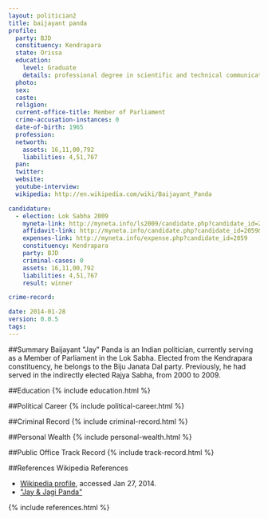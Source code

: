 ```yaml
---
layout: politician2
title: baijayant panda
profile: 
  party: BJD
  constituency: Kendrapara
  state: Orissa
  education: 
    level: Graduate
    details: professional degree in scientific and technical communication, a combined dual major in enginerring&management comunication from michigan, techonolgical university usain 1985
  photo: 
  sex: 
  caste: 
  religion: 
  current-office-title: Member of Parliament
  crime-accusation-instances: 0
  date-of-birth: 1965
  profession: 
  networth: 
    assets: 16,11,00,792
    liabilities: 4,51,767
  pan: 
  twitter: 
  website: 
  youtube-interview: 
  wikipedia: http://en.wikipedia.com/wiki/Baijayant_Panda

candidature: 
  - election: Lok Sabha 2009
    myneta-link: http://myneta.info/ls2009/candidate.php?candidate_id=2059
    affidavit-link: http://myneta.info/candidate.php?candidate_id=2059&scan=original
    expenses-link: http://myneta.info/expense.php?candidate_id=2059
    constituency: Kendrapara 
    party: BJD
    criminal-cases: 0
    assets: 16,11,00,792
    liabilities: 4,51,767
    result: winner 

crime-record: 

date: 2014-01-28
version: 0.0.5
tags: 
---
```

##Summary
Baijayant "Jay" Panda is an Indian politician, currently serving as a Member of Parliament in the Lok Sabha. Elected from the Kendrapara constituency, he belongs to the Biju Janata Dal party. Previously, he had served in the indirectly elected Rajya Sabha, from 2000 to 2009.




##Education
{% include education.html %}


##Political Career
{% include political-career.html %}


##Criminal Record
{% include criminal-record.html %}


##Personal Wealth
{% include personal-wealth.html %}


##Public Office Track Record
{% include track-record.html %}


##References
Wikipedia References
- [Wikipedia profile]({{page.profile.wikipedia}}), accessed Jan 27, 2014.
- ["Jay & Jagi Panda"][wiki1]

[wiki1]: http://www.ateliermagazine.in/details.php?nid=174


{% include references.html %}